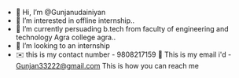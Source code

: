 - 👋 Hi, I’m @Gunjanudainiyan
- 👀 I’m interested in offline internship.. 
- 🌱 I’m currently persuading b.tech from faculty of engineering and technology Agra college agra.. 
- 💞️ I’m looking to an internship 
- ✉️ this is my contact number - 9808217159 
📧 This is my email i'd - Gunjan33222@gmail.com 
This is how you can reach me 

<!---
Gunjanudainiyan/Gunjanudainiyan is a ✨ special ✨ repository because its `README.md` (this file) appears on your GitHub profile.
You can click the Preview link to take a look at your changes.
--->
